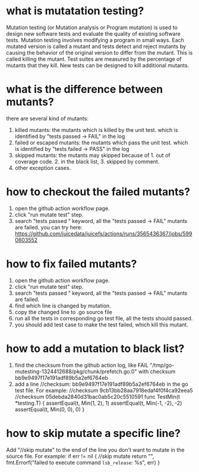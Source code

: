 # what is mutatation testing?
Mutation testing (or Mutation analysis or Program mutation) is used to design new software tests and evaluate the quality of existing software tests. Mutation testing involves modifying a program in small ways. Each mutated version is called a mutant and tests detect and reject mutants by causing the behavior of the original version to differ from the mutant. This is called killing the mutant. Test suites are measured by the percentage of mutants that they kill. New tests can be designed to kill additional mutants.

# what is the difference between mutants?
there are several kind of mutants:
1. killed mutants: the mutants which is killed by the unit test. which is identified by "tests passed -> FAIL" in the log
2. failed or escaped mutants: the mutants which pass the unit test. which is identified by "tests failed -> PASS" in the log
3. skipped mutants: the mutants may skipped because of 1. out of coverage code. 2. in the black list, 3. skipped by comment. 
4. other exception cases.
# how to checkout the failed mutants?
1. open the github action workflow page.
2. click "run mutate test" step.
3. search "tests passed " keyword, all the "tests passed -> FAIL" mutants are failed.
you can try here: https://github.com/juicedata/juicefs/actions/runs/3565436367/jobs/5990603552
# how to fix failed mutants?
1. open the github action workflow page.
2. click "run mutate test" step.
3. search "tests passed " keyword, all the "tests passed -> FAIL" mutants are failed.
3. find which line is changed by mutation.
4. copy the changed line to .go source file
5. run all the tests in corresponding go test file, all the tests should passed.
6. you should add test case to make the test failed, which kill this mutant.
# how to add a mutation to black list?
1. find the checksum from the github action log, like FAIL "/tmp/go-mutesting-1324412688/pkg/chunk/prefetch.go.0" with checksum bb9e9497f17e191adf89b5a2ef6764eb
2. add a line //checksum: bb9e9497f17e191adf89b5a2ef6764eb in the go test file.
For example:
//checksum 9cb13bb28aa7918edaf4f0f4ca92eea5
//checksum 05debda2840d31bac0ab5c20c5510591
func TestMin(t *testing.T) {
	assertEqual(t, Min(1, 2), 1)
	assertEqual(t, Min(-1, -2), -2)
	assertEqual(t, Min(0, 0), 0)
}

# how to skip mutate a specific line?
Add "//skip mutate" to the end of the line you don't want to mutate in the source file.
For example:
	if err != nil { //skip mutate
		return "", fmt.Errorf("failed to execute command `lsb_release`: %s", err)
	}
